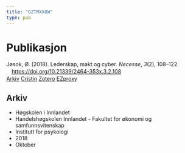 ```yaml
---
title: "GZTMXX8W"
type: pub
---
```

<h1>Publikasjon</h1>
<article id="csl-bib-container-GZTMXX8W" class="csl-bib-container">
  <div class="csl-bib-body" style="line-height: 1.35; padding-left: 1em; text-indent:-1em;">
  <div class="csl-entry">J&#xF8;sok, &#xD8;. (2018). Lederskap, makt og cyber. <i>Necesse</i>, <i>3</i>(2), 108&#x2013;122. <a href="https://doi.org/10.21339/2464-353x.3.2.108">https://doi.org/10.21339/2464-353x.3.2.108</a></div>
</div>
  <div class="csl-bib-buttons">
    <a href="#taxonomy-article-GZTMXX8W" class="csl-bib-button">Arkiv</a>
    <a href alt="Cristin URL" class="csl-bib-button">Cristin</a>
    <a href alt="Zotero URL" class="csl-bib-button">Zotero</a>
    <a href="http://ezproxy.inn.no/login?url=https://doi.org/10.21339/2464-353x.3.2.108" class="csl-bib-button">EZproxy</a>
  </div>
  <div id="csl-bib-meta-container-GZTMXX8W"></div>
</article>
<div id="csl-bib-meta-GZTMXX8W" class="csl-bib-meta">
  <article id="taxonomy-article-GZTMXX8W" class="taxonomy-article">
    <h1>Arkiv</h1>
    <ul>
      <li>Høgskolen i Innlandet</li>
      <li>Handelshøgskolen Innlandet - Fakultet for økonomi og samfunnsvitenskap</li>
      <li>Institutt for psykologi</li>
      <li>2018</li>
      <li>Oktober</li>
    </ul>
  </article>
</div>
